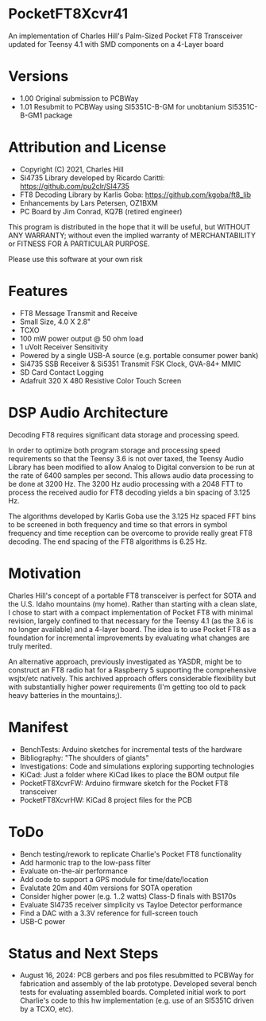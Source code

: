 # PocketFT8Xcvr41
An implementation of Charles Hill's Palm-Sized Pocket FT8 Transceiver updated for Teensy 4.1 with SMD components on a 4-Layer board

# Versions
* 1.00 Original submission to PCBWay
* 1.01 Resubmit to PCBWay using SI5351C-B-GM for unobtanium SI5351C-B-GM1 package

# Attribution and License
* Copyright (C) 2021, Charles Hill
* Si4735 Library developed by Ricardo Caritti: https://github.com/pu2clr/SI4735
* FT8 Decoding Library by Karlis Goba: https://github.com/kgoba/ft8_lib
* Enhancements by Lars Petersen, OZ1BXM
* PC Board by Jim Conrad, KQ7B (retired engineer)

This program is distributed in the hope that it will be useful, but WITHOUT ANY WARRANTY; without even the implied warranty of MERCHANTABILITY or FITNESS FOR A PARTICULAR PURPOSE.

Please use this software at your own risk

# Features
* FT8 Message Transmit and Receive
* Small Size, 4.0 X 2.8"
* TCXO
* 100 mW power output @ 50 ohm load
* 1 uVolt Receiver Sensitivity
* Powered by a single USB-A source (e.g. portable consumer power bank)
* Si4735 SSB Receiver & Si5351 Transmit FSK Clock, GVA-84+ MMIC
* SD Card Contact Logging
* Adafruit 320 X 480 Resistive Color Touch Screen

# DSP Audio Architecture
Decoding FT8 requires significant data storage and processing speed.

In order to optimize both program storage and processing speed requirements so that the Teensy 3.6 is not over taxed, the Teensy Audio Library has been modified to allow Analog to Digital conversion to be run at the rate of 6400 samples per second. This allows audio data processing to be done at 3200 Hz. The 3200 Hz audio processing with a 2048 FTT to process the received audio for FT8 decoding yields a bin spacing of 3.125 Hz.

The algorithms developed by Karlis Goba use the 3.125 Hz spaced FFT bins to be screened in both frequency and time so that errors in symbol frequency and time reception  can be overcome to provide really great FT8 decoding. The end spacing of the FT8 algorithms is 6.25 Hz.

# Motivation
Charles Hill's concept of a portable FT8 transceiver is perfect for SOTA and the U.S. Idaho mountains (my home).  Rather than starting with a clean slate, I chose to start with a compact implementation of Pocket FT8 with minimal revision, largely confined to that necessary for the Teensy 4.1 (as the 3.6 is no longer available) and a 4-layer board.  The idea is to use Pocket FT8 as a foundation for incremental improvements by evaluating what changes are truly merited.

An alternative approach, previously investigated as YASDR, might be to construct an FT8 radio hat for a Raspberry 5 supporting the comprehensive wsjtx/etc natively.  This archived approach offers considerable flexibility but with substantially higher power requirements (I'm getting too old to pack heavy batteries in the mountains;).

# Manifest
* BenchTests:  Arduino sketches for incremental tests of the hardware
* Bibliography:  "The shoulders of giants"
* Investigations:  Code and simulations exploring supporting technologies
* KiCad:  Just a folder where KiCad likes to place the BOM output file
* PocketFT8XcvrFW:  Arduino firmware sketch for the Pocket FT8 transceiver
* PocketFT8XcvrHW:  KiCad 8 project files for the PCB

# ToDo
* Bench testing/rework to replicate Charlie's Pocket FT8 functionality
* Add harmonic trap to the low-pass filter
* Evaluate on-the-air performance
* Add code to support a GPS module for time/date/location
* Evalutate 20m and 40m versions for SOTA operation
* Consider higher power (e.g. 1..2 watts) Class-D finals with BS170s
* Evaluate SI4735 receiver simplicity vs Tayloe Detector performance
* Find a DAC with a 3.3V reference for full-screen touch
* USB-C power

# Status and Next Steps
* August 16, 2024:  PCB gerbers and pos files resubmitted to PCBWay for fabrication and assembly of the lab prototype.  Developed several bench tests for evaluating assembled boards.  Completed initial work to port Charlie's code to this hw implementation (e.g. use of an SI5351C driven by a TCXO, etc).
